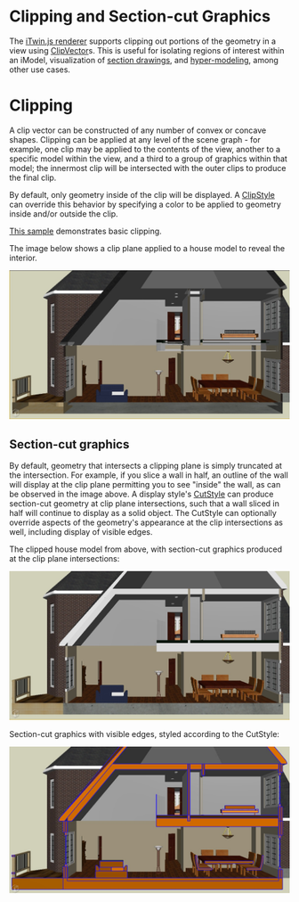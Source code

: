 # Clipping and Section-cut Graphics

The [iTwin.js renderer](./index.md) supports clipping out portions of the geometry in a view using [ClipVector]($geometry)s. This is useful for isolating regions of interest within an iModel, visualization of [section drawings](./DrawingsAndSheets.md), and [hyper-modeling](./HyperModeling.md), among other use cases.

# Clipping

A clip vector can be constructed of any number of convex or concave shapes. Clipping can be applied at any level of the scene graph - for example, one clip may be applied to the contents of the view, another to a specific model within the view, and a third to a group of graphics within that model; the innermost clip will be intersected with the outer clips to produce the final clip.

By default, only geometry inside of the clip will be displayed. A [ClipStyle]($common) can override this behavior by specifying a color to be applied to geometry inside and/or outside the clip.

[This sample](https://www.itwinjs.org/sandboxes/iTwinPlatform/View%20Clipping/) demonstrates basic clipping.

The image below shows a clip plane applied to a house model to reveal the interior.

![Clip plane](../../changehistory/assets/house-section-clip.jpg)

## Section-cut graphics

By default, geometry that intersects a clipping plane is simply truncated at the intersection. For example, if you slice a wall in half, an outline of the wall will display at the clip plane permitting you to see "inside" the wall, as can be observed in the image above. A display style's [CutStyle]($common) can produce section-cut geometry at clip plane intersections, such that a wall sliced in half will continue to display as a solid object. The CutStyle can optionally override aspects of the geometry's appearance at the clip intersections as well, including display of visible edges.

The clipped house model from above, with section-cut graphics produced at the clip plane intersections:

![Section-cut graphics](../../changehistory/assets/house-section-cut.jpg)

Section-cut graphics with visible edges, styled according to the CutStyle:

![Stylized section-cut graphics](../../changehistory/assets/house-section-cut-style.jpg)
